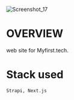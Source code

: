 
![Screenshot_17](https://github.com/codepert/mfirst-site/assets/150120338/02cbc3e7-1393-4e28-a04f-09882277017c)

 # OVERVIEW

 web site for Myfirst.tech.

 # Stack used
    Strapi, Next.js
 
    
